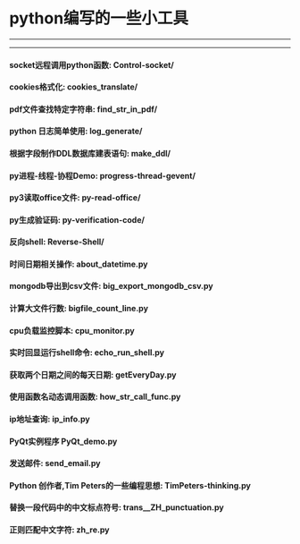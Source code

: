 # python编写的一些小工具
***
---
#### socket远程调用python函数: **Control-socket/**
#### cookies格式化: **cookies_translate/**  
#### pdf文件查找特定字符串: **find_str_in_pdf/**  
#### python 日志简单使用: **log_generate/**
#### 根据字段制作DDL数据库建表语句: **make_ddl/**
#### py进程-线程-协程Demo: **progress-thread-gevent/**
#### py3读取office文件: **py-read-office/**
#### py生成验证码: **py-verification-code/**
#### 反向shell: **Reverse-Shell/**  
#### 时间日期相关操作: **about_datetime.py**
#### mongodb导出到csv文件: **big_export_mongodb_csv.py**
#### 计算大文件行数: **bigfile_count_line.py**
#### cpu负载监控脚本: **cpu_monitor.py**
#### 实时回显运行shell命令: **echo_run_shell.py**
#### 获取两个日期之间的每天日期: **getEveryDay.py**
#### 使用函数名动态调用函数: **how_str_call_func.py**
#### ip地址查询: **ip_info.py** 
#### PyQt实例程序 **PyQt_demo.py**  
#### 发送邮件: **send_email.py**
#### Python 创作者,Tim Peters的一些编程思想: **TimPeters-thinking.py**
#### 替换一段代码中的中文标点符号: **trans__ZH_punctuation.py**  
#### 正则匹配中文字符: **zh_re.py**  

